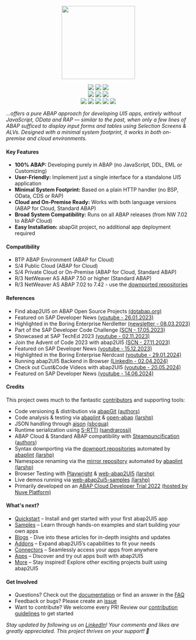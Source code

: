 <p align="center"><a href="http://www.abap2ui5.org" target="_blank"><img src="https://github.com/abap2UI5/abap2UI5/assets/102328295/52ac0bb6-a219-4e9d-9e4f-62698dab3063" width="200"></a></p>

<p align="center">
<a href="https://github.com/abap2ui5/abap2ui5/releases/"><img src="https://img.shields.io/github/v/release/abap2ui5/abap2ui5"></a>
<a href="https://opensource.org/licenses/MIT"><img src="https://img.shields.io/badge/License-MIT-yellow.svg"></a>
   <a href="https://github.com/abap2UI5/abap2UI5/issues/306"><img src="https://img.shields.io/badge/PRs-welcome-orange"></a>
    <br>
<a href="https://abaplint.app/stats/abap2UI5/abap2UI5"><img src="https://img.shields.io/badge/static_code_check-passing-green"></a>
<a href="https://github.com/abap2UI5/abap2UI5/actions/workflows/build_downport.yaml"><img src="https://img.shields.io/badge/syntax_downport_7.02-passing-green"></a>
<a href="https://github.com/abap2UI5/abap2UI5/actions/workflows/test.yml"><img src="https://img.shields.io/badge/unit_tests-passing-green"></a>
   <br>
<a href="https://github.com/abap2UI5/abap2UI5/graphs/contributors"><img src="https://img.shields.io/github/contributors/abap2ui5/abap2ui5"></a>
<a href="https://communityinviter.com/apps/abapgit/abap"><img src="https://img.shields.io/badge/Join-Slack-blue"></a>
   <a href="https://abap2ui5.github.io/web-abap2ui5-samples/"><img src="https://img.shields.io/badge/Live-Demo-pink"></a>
<a href="https://twitter.com/abap2UI5"><img src="https://img.shields.io/twitter/follow/abap2UI5"></a>
<a href="https://www.linkedin.com/company/abap2ui5"><img src="https://img.shields.io/badge/LinkedIn-0077B5?style=for-the-badge&logo=linkedin&logoColor=white"></a>
</p>

*...offers a pure ABAP approach for developing UI5 apps, entirely without JavaScript, OData and RAP — similar to the past, when only a few lines of ABAP sufficed to display input forms and tables using Selection Screens & ALVs. Designed with a minimal system footprint, it works in both on-premise and cloud environments.*

#### Key Features
* **100% ABAP:** Developing purely in ABAP (no JavaScript, DDL, EML or Customizing)
* **User-Friendly:** Implement just a single interface for a standalone UI5 application
* **Minimal System Footprint:** Based on a plain HTTP handler (no BSP, OData, CDS or RAP)
* **Cloud and On-Premise Ready:** Works with both language versions (ABAP for Cloud, Standard ABAP)
* **Broad System Compatibility:** Runs on all ABAP releases (from NW 7.02 to ABAP Cloud)
* **Easy Installation:** abapGit project, no additional app deployment required

#### Compatibility
* BTP ABAP Environment (ABAP for Cloud)
* S/4 Public Cloud (ABAP for Cloud)
* S/4 Private Cloud or On-Premise (ABAP for Cloud, Standard ABAP)
* R/3 NetWeaver AS ABAP 7.50 or higher (Standard ABAP)
* R/3 NetWeaver AS ABAP 7.02 to 7.42 - use the [downported repositories](https://github.com/abap2UI5-downports)

#### References
* Find abap2UI5 on ABAP Open Source Projects [(dotabap.org)](https://dotabap.org/)
* Featured on SAP Developer News [(youtube - 26.01.2023)](https://www.youtube.com/watch?v=6BDK55xYttM)
* Highlighted in the Boring Enterprise Nerdletter [(newsletter - 08.03.2023)](https://boringenterprisenerds.substack.com/p/34-abap2ui5-sap-cva-burnout-c2c-shortwave)
* Part of the SAP Developer Code Challenge [(SCN - 17.05.2023)](https://groups.community.sap.com/t5/application-development/sap-developer-code-challenge-open-source-abap-week-2/m-p/260727#M1372)
* Showcased at SAP TechEd 2023 [(youtube - 02.11.2023)](https://www.youtube.com/watch?v=kLbF0ooStZs&t=3052s)
* Join the Advent of Code 2023 with abap2UI5 [(SCN - 27.11.2023)](https://blogs.sap.com/2023/11/27/preparing-for-advent-of-code-2023/)
* Featured on SAP Developer News [(youtube - 15.12.2023)](https://www.youtube.com/watch?v=CfH9L03WUCg&t=350s)
* Highlighted in the Boring Enterprise Nerdcast [(youtube - 29.01.2024)](https://youtu.be/svDZKFBvqR8?t=1050)
* Running abap2UI5 Backend in Browser [(LinkedIn - 02.04.2024)](https://www.linkedin.com/pulse/running-abap2ui5-backend-browser-lars-hvam-petersen-l8zff/?trackingId=4mhMb1v%2FSoa8SmDSiuCEpg%3D%3D)
* Check out Cust&Code Videos with abap2UI5 [(youtube - 20.05.2024)](https://www.youtube.com/watch?v=SD1vIt_ty0k)
* Featured on SAP Developer News [(youtube - 14.06.2024)](https://youtu.be/7n16u-Rx8IY?t=7)
  
#### Credits
This project owes much to the fantastic [contributors](https://github.com/abap2UI5/abap2UI5/graphs/contributors) and supporting tools:
* Code versioning & distribution via [abapGit](https://abapgit.org/) [(authors)](https://abapgit.org/sponsor.html)
* Code analysis & testing via [abaplint](https://abaplint.org/) & [open-abap](https://github.com/open-abap) [(larshp)](https://github.com/larshp) 
* JSON handling through [ajson](https://github.com/sbcgua/ajson) [(sbcgua)](https://github.com/sbcgua)
* Runtime serialization using [S-RTTI](https://github.com/sandraros/S-RTTI) [(sandrarossi)](https://github.com/sandraros)
* ABAP Cloud & Standard ABAP compatibility with [Steampuncification](https://github.com/heliconialabs/steampunkification) ([authors](https://github.com/heliconialabs/steampunkification/graphs/contributors))
* Syntax downporting via the [downport repositories](https://github.com/abap2UI5-downports) automated by [abaplint](https://abaplint.org/) [(larshp)](https://github.com/larshp)
* Namespace renaming via the [mirror repository](https://github.com/abap2UI5/abap2UI5-mirror-renamed) automated by [abaplint](https://abaplint.org/) [(larshp)](https://github.com/larshp)
* Browser Testing with [Playwright](https://playwright.dev/) & [web-abap2UI5](https://github.com/abap2UI5/abap2UI5-web) [(larshp)](https://github.com/larshp)
* Live demos running via [web-abap2ui5-samples](https://github.com/abap2UI5/web-abap2ui5-samples) [(larshp)](https://github.com/larshp)
* Primarily developed on an [ABAP Cloud Developer Trial 2022](https://hub.docker.com/r/sapse/abap-cloud-developer-trial) [(hosted by Nuve Platform)](https://www.nuveplatform.com/)

#### What's next? 
* [Quickstart](https://github.com/abap2UI5/abap2UI5-documentation/blob/main/docs/quickstart.md) –  Install and get started with your first abap2UI5 app
* [Samples](https://github.com/abap2UI5/abap2UI5-samples) – Learn through hands-on examples and start building your own apps
* [Blogs](https://github.com/abap2UI5/abap2UI5-documentation/blob/main/docs/blogs.md) - Dive into these articles for in-depth insights and updates
* [Addons](https://github.com/abap2UI5-addons) – Expand abap2UI5’s capabilities to fit your needs
* [Connectors](https://github.com/abap2UI5-connectors) – Seamlessly access your apps from anywhere
* [Apps](https://github.com/abap2UI5-apps) – Discover and try out apps built with abap2UI5
* [More](https://github.com/abap2UI5/abap2UI5-documentation/blob/main/links.md) – Stay inspired! Explore other exciting projects built using abap2UI5

#### Get Involved
* Questions? Check out the [documentation](https://github.com/abap2UI5/abap2UI5-documentation/) or find an answer in the [FAQ](https://github.com/abap2UI5/abap2UI5-documentation/blob/main/docs/faq.md)
* Feedback or bugs? Please create an [issue](https://github.com/abap2UI5/abap2UI5/issues)
* Want to contribute? We welcome every PR! Review our [contribution guidelines](https://github.com/abap2UI5/abap2UI5-documentation/blob/main/CONTRIBUTING.md) to get started

_Stay updated by following us on [LinkedIn](https://www.linkedin.com/company/abap2ui5)! Your comments and likes are greatly appreciated. This project thrives on your support! 🚀_ 


